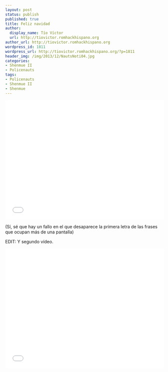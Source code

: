 ```yaml
---
layout: post
status: publish
published: true
title: Feliz navidad
author:
  display_name: Tío Víctor
  url: http://tiovictor.romhackhispano.org
author_url: http://tiovictor.romhackhispano.org
wordpress_id: 1811
wordpress_url: http://tiovictor.romhackhispano.org/?p=1811
header_img: /img/2013/12/NautsNoti04.jpg
categories:
- Shenmue II
- Policenauts
tags:
- Policenauts
- Shenmue II
- Shenmue
---
```

<center><iframe src="//www.youtube-nocookie.com/embed/vVXRSn8QciA?rel=0" height="383" width="510" allowfullscreen="" frameborder="0"></iframe></center>

(Sí, sé que hay un fallo en el que desaparece la primera letra de las frases 
que ocupan más de una pantalla)

EDIT: Y segundo vídeo.

<center><iframe src="//www.youtube-nocookie.com/embed/RnPXVAz5iJU?rel=0" height="383" width="510" allowfullscreen="" frameborder="0"></iframe></center>
